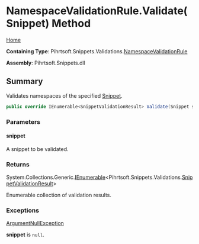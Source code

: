 <a name="_top"></a>

# NamespaceValidationRule\.Validate\(Snippet\) Method

[Home](../../../../../README.md#_top)

**Containing Type**: Pihrtsoft\.Snippets\.Validations\.[NamespaceValidationRule](../README.md#_top)

**Assembly**: Pihrtsoft\.Snippets\.dll

## Summary

Validates namespaces of the specified [Snippet](../../../Snippet/README.md#_top)\.

```csharp
public override IEnumerable<SnippetValidationResult> Validate(Snippet snippet)
```

### Parameters

#### snippet

A snippet to be validated\.

### Returns

System\.Collections\.Generic\.[IEnumerable](https://docs.microsoft.com/en-us/dotnet/api/system.collections.generic.ienumerable-1)\<Pihrtsoft\.Snippets\.Validations\.[SnippetValidationResult](../../SnippetValidationResult/README.md#_top)>

Enumerable collection of validation results\.

### Exceptions

[ArgumentNullException](https://docs.microsoft.com/en-us/dotnet/api/system.argumentnullexception)

**snippet** is `null`\.

